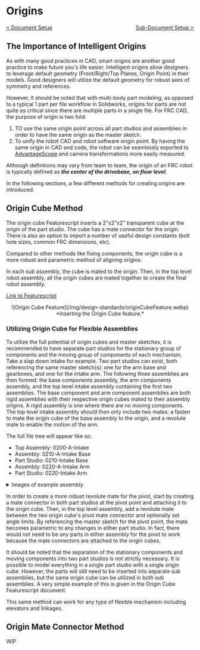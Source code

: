 <style>
.right{
    float:right;
}

.left{
    float:left;
}
</style>


# Origins

<span class="left">[< Document Setup](document-setup.md)</span> <span class="right">[Sub-Document Setup >](sub-document-setup.md)</span>
<br>

## The Importance of Intelligent Origins
As with many good practices in CAD, smart origins are another good practice to make future you's life easier. Intelligent origins allow designers to leverage default geometry (Front/Right/Top Planes, Origin Point) in their models. Good designers will utilize the default geometry for robust axes of symmetry and references. 

<!-- <details>
<summary>Examples of good and bad part origins</summary>
<br>
When modeling non-FRC parts, especially in non-multi-body workflow, origins are typically located on key features that have symmetry about them. The following examples help illustrate this.

<span style="color:red">TODO: add examples of good and bad part origins</span>.

</details> -->

However, it should be noted that with multi-body part modeling, as opposed to a typical 1 part per file workflow in Solidworks, origins for parts are not quite as critical since there are multiple parts in a single file. For FRC CAD, the purpose of origin is two fold:

1. TO use the same origin point across all part studios and assemblies in order to have the same origin as the master sketch.
2. To unify the robot CAD and robot software origin point. By having the same origin in CAD and code, the robot can be seamlessly exported to [AdvantageScope](https://github.com/Mechanical-Advantage/AdvantageScope) and camera transformations more easily measured. 

Although definitions may vary from team to team, the origin of an FRC robot is typically defined as ***the center of the drivebase, on floor level***.

In the following sections, a few different methods for creating origins are introduced.

## Origin Cube Method
The origin cube Featurescript inserts a 2"x2"x2" transparent cube at the origin of the part studio. The cube has a mate connector for the origin. There is also an option to import a number of useful design constants (bolt hole sizes, common FRC dimensions, etc).

Compared to other methods like fixing components, the origin cube is a more robust and parametric method of aligning origins.

In each sub assembly, the cube is mated to the origin. Then, in the top level robot assembly, all the origin cubes are mated together to create the final robot assembly.

[Link to Featurescript](https://cad.onshape.com/documents/321c197a842fc5f1a29e6621/w/fc3cdd5ca7edcd93e02f13cc/e/df3afdbec8d1356c2af15e4b?renderMode=0&uiState=6637caa6ccbcaa36badca03a)

<center> ![Origin Cube Feature](/img/design-standards/originCubeFeature.webp) *Inserting the Origin Cube feature.* </center>

### Utilizing Origin Cube for Flexible Assemblies

To utilize the full potential of origin cubes and master sketches, it is recommended to have separate part studios for the stationary group of components and the moving group of components of each mechanism. Take a slap down intake for example. Two part studios can exist, both referencing the same master sketch(s): one for the arm base and gearboxes, and one for the intake arm. The following three assemblies are then formed: the base components assembly, the arm components assembly, and the top level intake assembly containing the first two assemblies. The base component and arm component assemblies are both rigid assemblies with their respective origin cubes mated to their assembly origins. A rigid assembly is one where there are no moving components. The top level intake assembly should then only include two mates: a fasten to mate the origin cube of the base assembly to the origin, and a revolute mate to enable the motion of the arm.

The full file tree will appear like so:

* Top Assembly: 0200-A-Intake
* Assembly: 0210-A-Intake Base
* Part Studio: 0210-Intake Base
* Assembly: 0220-A-Intake Arm
* Part Studio: 0220-Intake Arm

<details>
<summary>Images of example assembly</summary>
<br>

<center><img src="/img/design-standards/0200-A.webp"><figcaption>Top Level Assembly: 0200-A-Intake. Notice that there is only two mates. The revolute is between the two intake pivot mate connectors, which are attached to the repective origin cubes.</figcaption></center>

<center><img src="/img/design-standards/0210-A.webp"><figcaption>Stationary Components Assembly: 0210-A-Intake Base. The components are group mated and the origin cube is fastened to the origin.</figcaption></center>

<center><img src="/img/design-standards/0210-PS.webp"><figcaption>Stationary Components PS: 0210-A-Intake Base. Notice the intake pivot mate connector, derived from the orange master sketch. </figcaption></center>

<center><img src="/img/design-standards/0220-A.webp"><figcaption>Moving Components Assembly: 0220-A-Intake Arm. The components are group mated and the origin cube is fastened to the origin.</figcaption></center>

<center><img src="/img/design-standards/0220-PS.webp"><figcaption>Moving Components PS: 0220-Intake Arm. Notice the intake pivot mate connector, derived from the orange master sketch.</figcaption></center>

</details>

In order to create a more robust revolute mate for the pivot, start by creating a mate connector in both part studios at the pivot point and attaching it to the origin cube. Then, in the top level assembly, add a revolute mate between the two origin cube's pivot mate connector and optionally set angle limits. By referencing the master sketch for the pivot point, the mate becomes parametric to any changes in either part studio. In fact, there would not need to be *any* parts in either assembly for the pivot to work because the mate connectors are attached to the origin cubes.

It should be noted that the separation of the stationary components and moving components into two part studios is not strictly necessary. It is possible to model everything in a single part studio with a single origin cube. However, the parts will still need to be inserted into separate sub assemblies, but the same origin cube can be utilized in both sub assemblies. A very simple example of this is given in the Origin Cube Featurescript document.

This same method can work for any type of flexible mechanism including elevators and linkages.

<!-- <details>
<summary>A video explanation is also available.</summary>
<br>

Coming Soon

</details> -->

## Origin Mate Connector Method
WIP

